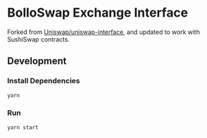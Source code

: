 # BolloSwap Exchange Interface

Forked from [Uniswap/uniswap-interface](https://github.com/Uniswap/uniswap-interface), and updated to work with SushiSwap contracts.


## Development

### Install Dependencies

```bash
yarn
```

### Run

```bash
yarn start
```

